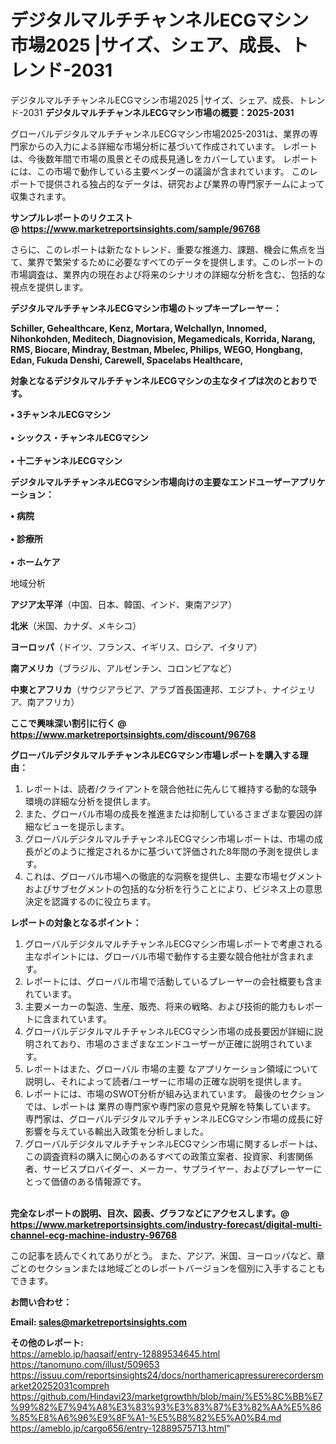 # デジタルマルチチャンネルECGマシン市場2025 |サイズ、シェア、成長、トレンド-2031
デジタルマルチチャンネルECGマシン市場2025 |サイズ、シェア、成長、トレンド-2031
<strong><b>デジタルマルチチャンネルECGマシン市場の概要：2025-2031</b></strong>

グローバルデジタルマルチチャンネルECGマシン市場2025-2031は、業界の専門家からの入力による詳細な市場分析に基づいて作成されています。 レポートは、今後数年間で市場の風景とその成長見通しをカバーしています。 レポートには、この市場で動作している主要ベンダーの議論が含まれています。 このレポートで提供される独占的なデータは、研究および業界の専門家チームによって収集されます。

<strong>サンプルレポートのリクエスト @ <a href=https://www.marketreportsinsights.com/sample/96768>https://www.marketreportsinsights.com/sample/96768</a></strong>

さらに、このレポートは新たなトレンド、重要な推進力、課題、機会に焦点を当て、業界で繁栄するために必要なすべてのデータを提供します。このレポートの市場調査は、業界内の現在および将来のシナリオの詳細な分析を含む、包括的な視点を提供します。

<strong>デジタルマルチチャンネルECGマシン市場のトップキープレーヤー：</strong>

<strong>Schiller, Gehealthcare, Kenz, Mortara, Welchallyn, Innomed, Nihonkohden, Meditech, Diagnovision, Megamedicals, Korrida, Narang, RMS, Biocare, Mindray, Bestman, Mbelec, Philips, WEGO, Hongbang, Edan, Fukuda Denshi, Carewell, Spacelabs Healthcare,</strong>

<strong><b>対象となるデジタルマルチチャンネルECGマシンの主なタイプは次のとおりです。</b></strong>

<strong>• 3チャンネルECGマシン<br><br>• シックス・チャンネルECGマシン<br><br>• 十二チャンネルECGマシン</strong>

<strong><b>デジタルマルチチャンネルECGマシン市場向けの主要なエンドユーザーアプリケーション：</b></strong>

<strong>• 病院<br><br>• 診療所<br><br>• ホームケア</strong>

 地域分析

<strong><b>アジア太平洋</b></strong>（中国、日本、韓国、インド、東南アジア）

<strong><b>北米</b></strong>（米国、カナダ、メキシコ）

<strong><b>ヨーロッパ</b></strong>（ドイツ、フランス、イギリス、ロシア、イタリア）

<strong><b>南アメリカ</b></strong>（ブラジル、アルゼンチン、コロンビアなど）

<strong><b>中東とアフリカ</b></strong>（サウジアラビア、アラブ首長国連邦、エジプト、ナイジェリア、南アフリカ）

<strong>ここで興味深い割引に行く @ <a href=https://www.marketreportsinsights.com/discount/96768>https://www.marketreportsinsights.com/discount/96768</a></strong>

<strong><b>グローバルデジタルマルチチャンネルECGマシン市場レポートを購入する理由：</b></strong>
<ol>
  <li>レポートは、読者/クライアントを競合他社に先んじて維持する動的な競争環境の詳細な分析を提供します。</li>
  <li>また、グローバル市場の成長を推進または抑制しているさまざまな要因の詳細なビューを提示します。</li>
  <li>グローバルデジタルマルチチャンネルECGマシン市場レポートは、市場の成長がどのように推定されるかに基づいて評価された8年間の予測を提供します。</li>
  <li>これは、グローバル市場への徹底的な洞察を提供し、主要な市場セグメントおよびサブセグメントの包括的な分析を行うことにより、ビジネス上の意思決定を認識するのに役立ちます。</li>
</ol>
<strong><b>レポートの対象となるポイント：</b></strong>
<ol>
  <li>グローバルデジタルマルチチャンネルECGマシン市場レポートで考慮される主なポイントには、グローバル市場で動作する主要な競合他社が含まれます。</li>
  <li>レポートには、グローバル市場で活動しているプレーヤーの会社概要も含まれています。</li>
  <li>主要メーカーの製造、生産、販売、将来の戦略、および技術的能力もレポートに含まれています。</li>
  <li>グローバルデジタルマルチチャンネルECGマシン市場の成長要因が詳細に説明されており、市場のさまざまなエンドユーザーが正確に説明されています。</li>
  <li>レポートはまた、グローバル 市場の主要 なアプリケーション領域について説明し、それによって読者/ユーザーに市場の正確な説明を提供します。</li>
  <li>レポートには、市場のSWOT分析が組み込まれています。 最後のセクションでは、レポートは 業界の専門家や専門家の意見や見解を特集しています。 専門家は、グローバルデジタルマルチチャンネルECGマシン市場の成長に好影響を与えている輸出入政策を分析しました。</li>
  <li>グローバルデジタルマルチチャンネルECGマシン市場に関するレポートは、この調査資料の購入に関心のあるすべての政策立案者、投資家、利害関係者、サービスプロバイダー、メーカー、サプライヤー、およびプレーヤーにとって価値のある情報源です。</li>
</ol><br>
<strong>完全なレポートの説明、目次、図表、グラフなどにアクセスします。@ <a href=https://www.marketreportsinsights.com/industry-forecast/digital-multi-channel-ecg-machine-industry-96768>https://www.marketreportsinsights.com/industry-forecast/digital-multi-channel-ecg-machine-industry-96768</a></strong>

この記事を読んでくれてありがとう。 また、アジア、米国、ヨーロッパなど、章ごとのセクションまたは地域ごとのレポートバージョンを個別に入手することもできます。

<strong><b>お問い合わせ：</b></strong>

<strong>Email: </strong><a href=mailto:sales@marketreportsinsights.com><strong>sales@marketreportsinsights.com</strong></a>

<strong>その他のレポート:</strong>
<br>
<a href=https://ameblo.jp/haqsaif/entry-12889534645.html>https://ameblo.jp/haqsaif/entry-12889534645.html</a>
<br>
<a href=https://tanomuno.com/illust/509653>https://tanomuno.com/illust/509653</a>
<br>
<a href=https://issuu.com/reportsinsights24/docs/northamericapressurerecordersmarket20252031compreh>https://issuu.com/reportsinsights24/docs/northamericapressurerecordersmarket20252031compreh</a>
<br>
<a href=https://github.com/Hindavi23/marketgrowthh/blob/main/%E5%8C%BB%E7%99%82%E7%94%A8%E3%83%93%E3%83%87%E3%82%AA%E5%86%85%E8%A6%96%E9%8F%A1-%E5%B8%82%E5%A0%B4.md>https://github.com/Hindavi23/marketgrowthh/blob/main/%E5%8C%BB%E7%99%82%E7%94%A8%E3%83%93%E3%83%87%E3%82%AA%E5%86%85%E8%A6%96%E9%8F%A1-%E5%B8%82%E5%A0%B4.md</a>
<br>
<a href=https://ameblo.jp/cargo656/entry-12889575713.html>https://ameblo.jp/cargo656/entry-12889575713.html</a>"
